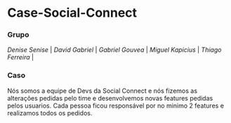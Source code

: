 # Case-Social-Connect
### Grupo
 *Denise Senise* |
 *David Gabriel* |
 *Gabriel Gouvea* |
 *Miguel Kapicius* |
 *Thiago Ferreira* |
### Caso
Nós somos a equipe de Devs da Social Connect e nós fizemos as alterações pedidas pelo time e desenvolvemos novas features pedidas pelos usuarios. Cada pessoa ficou 
responsável por no minimo 2 features e realizamos todos os pedidos.
